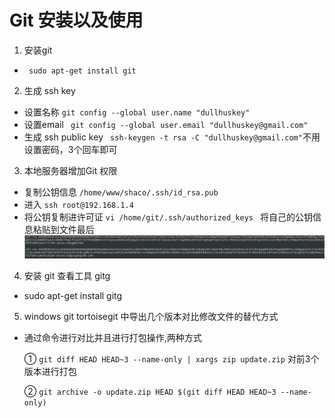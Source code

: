 # Git 安装以及使用

1.  安装git
  * ``` sudo apt-get install git```
  
  
2.  生成 ssh key 
  * 设置名称 ```git config --global user.name "dullhuskey"```
  * 设置email ``` git config --global user.email "dullhuskey@gmail.com"```
  * 生成 ssh public key ``` ssh-keygen -t rsa -C "dullhuskey@gmail.com"```不用设置密码，3个回车即可
  
  
3.  本地服务器增加Git 权限
  * 复制公钥信息  ```/home/www/shaco/.ssh/id_rsa.pub```
  * 进入 ```ssh root@192.168.1.4```
  * 将公钥复制进许可证   ```vi /home/git/.ssh/authorized_keys ``` 将自己的公钥信息粘贴到文件最后
      ![](选区_001.png)
  

4.  安装 git 查看工具  gitg
   * sudo apt-get install gitg

5.  windows git tortoisegit 中导出几个版本对比修改文件的替代方式
  * 通过命令进行对比并且进行打包操作,两种方式
      
     ① ```git diff HEAD HEAD~3 --name-only | xargs zip update.zip```  对前3个版本进行打包
    
     ② ```git archive -o update.zip HEAD $(git diff HEAD HEAD~3 --name-only)``` 
     
     
